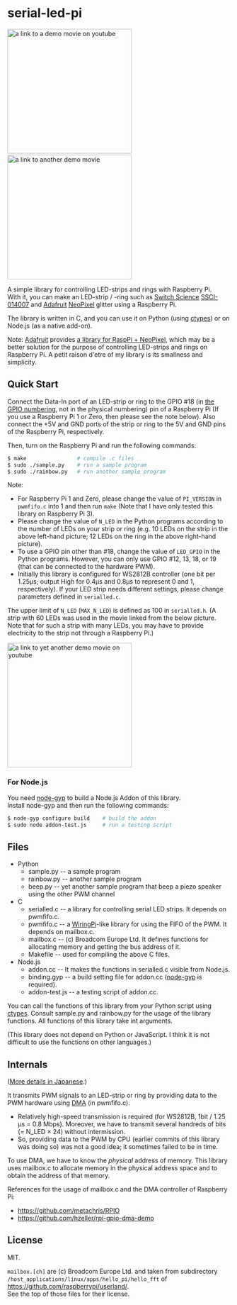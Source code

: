 # serial-led-pi

<a href="https://www.youtube.com/watch?v=Gf6LSokECh0"><img
src="https://raw.github.com/wiki/kut-tktlab/serial-led-pi/demo1.jpg" width="281"
alt="a link to a demo movie on youtube" /></a>&nbsp;
<a href="https://youtu.be/Gf6LSokECh0?t=12s"><img
src="https://raw.github.com/wiki/kut-tktlab/serial-led-pi/demo2.jpg" width="281"
alt="a link to another demo movie" /></a>

A simple library for controlling LED-strips and rings with Raspberry Pi.<br/>
With it, you can make an LED-strip / -ring such as
[Switch Science](https://www.switch-science.com) [SSCI-014007](http://ssci.to/1400) and [Adafruit](https://www.adafruit.com) [NeoPixel](https://www.adafruit.com/category/168) glitter using a Raspberry Pi.

The library is written in C,
and you can use it on Python (using [ctypes](https://docs.python.jp/3/library/ctypes.html))
or on Node.js (as a native add-on).

Note: [Adafruit](https://www.adafruit.com) provides
[a library for RaspPi + NeoPixel](https://learn.adafruit.com/neopixels-on-raspberry-pi/software),
which may be a better solution for the purpose of controlling LED-strips and rings on Raspberry Pi.
A petit raison d'etre of my library is its smallness and simplicity.


## Quick Start

Connect the Data-In port of an LED-strip or ring to the GPIO #18
(in [the GPIO numbering](https://www.raspberrypi.org/documentation/usage/gpio-plus-and-raspi2/), 
not in the physical numbering) pin of a Raspberry Pi
(If you use a Raspberry Pi 1 or Zero, then please see the note below).
Also connect the +5V and GND ports of the strip or ring to the 5V and GND pins of the Raspberry Pi, respectively.

Then, turn on the Raspberry Pi and run the following commands:

```sh
$ make                # compile .c files
$ sudo ./sample.py    # run a sample program
$ sudo ./rainbow.py   # run another sample program
```

Note:

 - For Raspberry Pi 1 and Zero, please change the value of `PI_VERSION` in `pwmfifo.c` into 1 and then run `make` (Note that I have only tested this library on Raspberry Pi 3).
 - Please change the value of `N_LED` in the Python programs according to the number of LEDs on your strip or ring (e.g. 10 LEDs on the strip in the above left-hand picture; 12 LEDs on the ring in the above right-hand picture).
 - To use a GPIO pin other than #18, change the value of `LED_GPIO` in the Python programs. However, you can only use GPIO #12, 13, 18, or 19 (that can be connected to the hardware PWM).
 - Initially this library is configured for WS2812B controller (one bit per 1.25&micro;s; output High for 0.4&micro;s and 0.8&micro;s to represent 0 and 1, respectively). If your LED strip needs different settings, please change parameters defined in `serialled.c`.

The upper limit of `N_LED` (`MAX_N_LED`) is defined as 100 in `serialled.h`.
(A strip with 60 LEDs was used in the movie linked from the below picture.
Note that for such a strip with many LEDs, you may have to provide electricity to the strip not through a Raspberry Pi.)

<a href="https://www.youtube.com/watch?v=8v1YTqdLEDs"><img
src="https://raw.github.com/wiki/kut-tktlab/serial-led-pi/demo3.jpg" width="281"
alt="a link to yet another demo movie on youtube" /></a>

### For Node.js

You need [node-gyp](https://github.com/nodejs/node-gyp) to build a Node.js Addon of this library.<br/>
Install node-gyp and then run the following commands:

```sh
$ node-gyp configure build    # build the addon
$ sudo node addon-test.js     # run a testing script
```

## Files
  - Python
    - sample.py -- a sample program
    - rainbow.py -- another sample program
    - beep.py -- yet another sample program that beep a piezo speaker using the other PWM channel
  - C
    - serialled.c -- a library for controlling serial LED strips. It depends on pwmfifo.c.
    - pwmfifo.c -- a [WiringPi](http://wiringpi.com)-like library for using the FIFO of the PWM. It depends on mailbox.c.
    - mailbox.c -- (c) Broadcom Europe Ltd. It defines functions for allocating memory and getting the bus address of it.
    - Makefile -- used for compiling the above C files.
  - Node.js
    - addon.cc -- It makes the functions in serialled.c visible from Node.js.
    - binding.gyp -- a build setting file for addon.cc ([node-gyp](https://github.com/nodejs/node-gyp) is required).
    - addon-test.js -- a testing script of addon.cc.

You can call the functions of this library from your Python script using
[ctypes](https://docs.python.jp/3/library/ctypes.html).
Consult sample.py and rainbow.py for the usage of the library functions.
All functions of this library take int arguments.

(This library does not depend on Python or JavaScript. I think it is not difficult to use the functions on other languages.)

## Internals

([More details in Japanese](https://github.com/kut-tktlab/serial-led-pi/wiki/Pwm).)

It transmits PWM signals to an LED-strip or ring by providing data to the PWM hardware
using [DMA](https://en.wikipedia.org/wiki/Direct_Memory_Access) (in pwmfifo.c).

- Relatively high-speed transmission is required
(for WS2812B, 1bit / 1.25 &micro;s = 0.8 Mbps). Moreover, we have to transmit several handreds of bits (= N_LED &times; 24) without intermission.
- So, providing data to the PWM by CPU (earlier commits of this library was doing so) was not a good idea; it sometimes failed to be in time.

To use DMA,
we have to know the *physical* address of memory.
This library uses mailbox.c to allocate memory in the physical address space and to obtain the address of that memory.

References for the usage of mailbox.c and the DMA controller of Raspberry Pi:

- <https://github.com/metachris/RPIO>
- <https://github.com/hzeller/rpi-gpio-dma-demo>


## License

MIT.

`mailbox.[ch]` are (c) Broadcom Europe Ltd. and taken from
subdirectory `/host_applications/linux/apps/hello_pi/hello_fft` of
<https://github.com/raspberrypi/userland/>.<br/>
See the top of those files for their license.
